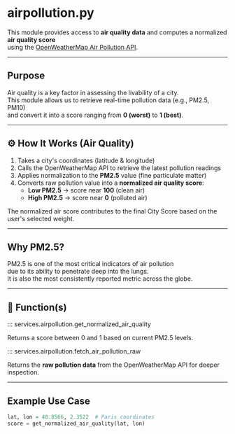 # airpollution.py

This module provides access to **air quality data** and computes a normalized **air quality score**  
using the [OpenWeatherMap Air Pollution API](https://openweathermap.org/api/air-pollution).

---

## Purpose

Air quality is a key factor in assessing the livability of a city.  
This module allows us to retrieve real-time pollution data (e.g., PM2.5, PM10)  
and convert it into a score ranging from **0 (worst)** to **1 (best)**.

---

## ⚙️ How It Works (Air Quality)

1. Takes a city's coordinates (latitude & longitude)
2. Calls the OpenWeatherMap API to retrieve the latest pollution readings
3. Applies normalization to the **PM2.5** value (fine particulate matter)
4. Converts raw pollution value into a **normalized air quality score**:
   - **Low PM2.5** → score near **100** (clean air)
   - **High PM2.5** → score near **0** (polluted air)

The normalized air score contributes to the final City Score based on the user's selected weight.

---

## Why PM2.5?

PM2.5 is one of the most critical indicators of air pollution  
due to its ability to penetrate deep into the lungs.  
It is also the most consistently reported metric across the globe.

---

## 📌 Function(s)

::: services.airpollution.get_normalized_air_quality

Returns a score between 0 and 1 based on current PM2.5 levels.

::: services.airpollution.fetch_air_pollution_raw

Returns the **raw pollution data** from the OpenWeatherMap API for deeper inspection.

---

## Example Use Case

```python
lat, lon = 48.8566, 2.3522  # Paris coordinates
score = get_normalized_air_quality(lat, lon)